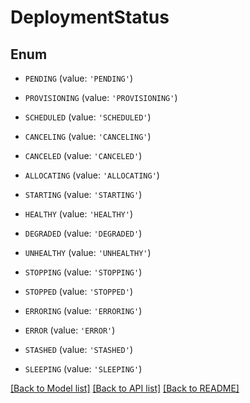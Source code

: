 # DeploymentStatus


## Enum

* `PENDING` (value: `'PENDING'`)

* `PROVISIONING` (value: `'PROVISIONING'`)

* `SCHEDULED` (value: `'SCHEDULED'`)

* `CANCELING` (value: `'CANCELING'`)

* `CANCELED` (value: `'CANCELED'`)

* `ALLOCATING` (value: `'ALLOCATING'`)

* `STARTING` (value: `'STARTING'`)

* `HEALTHY` (value: `'HEALTHY'`)

* `DEGRADED` (value: `'DEGRADED'`)

* `UNHEALTHY` (value: `'UNHEALTHY'`)

* `STOPPING` (value: `'STOPPING'`)

* `STOPPED` (value: `'STOPPED'`)

* `ERRORING` (value: `'ERRORING'`)

* `ERROR` (value: `'ERROR'`)

* `STASHED` (value: `'STASHED'`)

* `SLEEPING` (value: `'SLEEPING'`)

[[Back to Model list]](../README.md#documentation-for-models) [[Back to API list]](../README.md#documentation-for-api-endpoints) [[Back to README]](../README.md)


